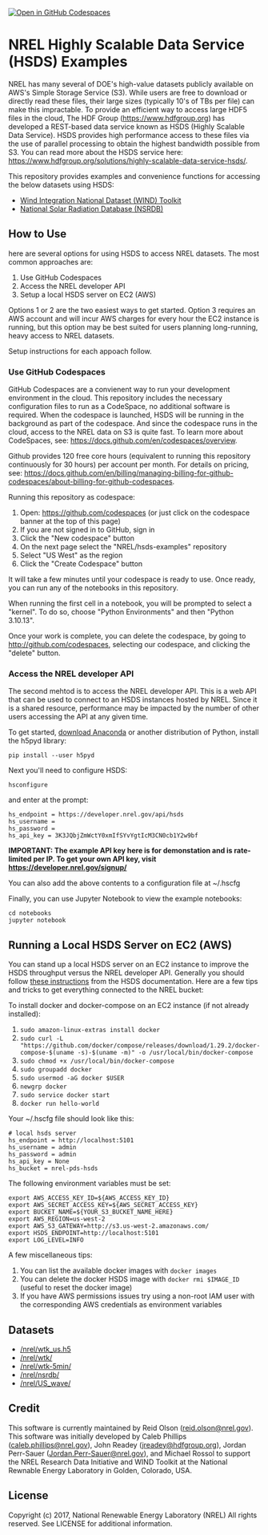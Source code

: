 [![Open in GitHub Codespaces](https://github.com/codespaces/badge.svg)](https://codespaces.new/nrel/hsds-examples)


# NREL Highly Scalable Data Service (HSDS) Examples

NREL has many several of DOE's high-value datasets publicly available on AWS's Simple Storage Service (S3).  While users are free to
download or directly read these files, their large sizes (typically 10's of TBs per file) can make this impractable.  To provide an 
efficient way to access large HDF5 files in the cloud, The HDF Group (https://www.hdfgroup.org) has developed a REST-based data service 
known as HSDS (Highly Scalable Data Service).  HSDS provides high performance access to these files via the use of parallel processing to 
obtain the highest bandwidth possible from S3.  You can read more about the HSDS service here: https://www.hdfgroup.org/solutions/highly-scalable-data-service-hsds/.  


This repository provides examples and convenience functions for accessing the below datasets using HSDS:
- [Wind Integration National Dataset (WIND) Toolkit](https://www.nrel.gov/grid/wind-toolkit.html)
- [National Solar Radiation Database (NSRDB)](https://nsrdb.nrel.gov/)


## How to Use

here are several options for using HSDS to access NREL datasets.  The most common approaches are:

1. Use GitHub Codespaces
2. Access the NREL developer API
3. Setup a local HSDS server on EC2 (AWS)

Options 1 or 2 are the two easiest ways to get started.  Option 3 requires an AWS account and will incur AWS charges for every hour the
EC2 instance is running, but this option may be best suited for users planning long-running, heavy access to NREL datasets.

Setup instructions for each appoach follow.

### Use GitHub Codespaces

GitHub Codespaces are a convienent way to run your development environment in the cloud.  This repository includes the necessary
configuration files to run as a CodeSpace, no additional software is required.  When the codespace is launched, HSDS will be running
in the background as part of the codespace.  And since the codespace runs in the cloud, access to the NREL data on S3 is quite fast. 
To learn more about CodeSpaces, see: https://docs.github.com/en/codespaces/overview.  

Github provides 120 free core hours (equivalent to running this repository continuously for 30 hours) per  account per month.
For details on pricing, see: https://docs.github.com/en/billing/managing-billing-for-github-codespaces/about-billing-for-github-codespaces.

Running this repository as codespace:

1. Open: https://github.com/codespaces  (or just click on the codespace banner at the top of this page)
2. If you are not signed in to GitHub, sign in
3. Click the "New codespace" button
4. On the next page select the "NREL/hsds-examples" repository
5. Select "US West" as the region
6. Click the "Create Codespace" button

It will take a few minutes until your codespace is ready to use.  Once ready, you can run any of the notebooks in this repository.

When running the first cell in a notebook, you will be prompted to select a "kernel".  To do so, choose "Python Environments" and
then "Python 3.10.13".

Once your work is complete, you can delete the codespace, by going to http://github.com/codespaces, selecting our codespace, and clicking the "delete" button.

### Access the NREL developer API

The second mehtod is to access the NREL developer API.  This is a web API that can be used to connect to an HSDS instances hosted by NREL.
Since it is a shared resource, performance may be impacted by the number of other users accessing the API at any given time.


To get started, [download Anaconda](https://anaconda.org/anaconda/python) or another distribution of Python, install the h5pyd library:

```
pip install --user h5pyd
```

Next you'll need to configure HSDS:

```
hsconfigure
```

and enter at the prompt:

```
hs_endpoint = https://developer.nrel.gov/api/hsds
hs_username =
hs_password =
hs_api_key = 3K3JQbjZmWctY0xmIfSYvYgtIcM3CN0cb1Y2w9bf
```

**IMPORTANT: The example API key here is for demonstation and is rate-limited per IP. To get your own API key, visit https://developer.nrel.gov/signup/**

You can also add the above contents to a configuration file at ~/.hscfg

Finally, you can use Jupyter Notebook to view the example notebooks:

```
cd notebooks
jupyter notebook
```


## Running a Local HSDS Server on EC2 (AWS)
You can stand up a local HSDS server on an EC2 instance to improve the HSDS throughput versus the NREL developer API. Generally you should follow [these instructions](https://github.com/HDFGroup/hsds/blob/master/docs/docker_install_aws.md) from the HSDS documentation. Here are a few tips and tricks to get everything connected to the NREL bucket:

To install docker and docker-compose on an EC2 instance (if not already installed):

1. `sudo amazon-linux-extras install docker`
2. `sudo curl -L "https://github.com/docker/compose/releases/download/1.29.2/docker-compose-$(uname -s)-$(uname -m)" -o /usr/local/bin/docker-compose`
3. `sudo chmod +x /usr/local/bin/docker-compose`
4. `sudo groupadd docker`
5. `sudo usermod -aG docker $USER`
6. `newgrp docker`
7. `sudo service docker start`
8. `docker run hello-world`

Your ~/.hscfg file should look like this:
```
# local hsds server
hs_endpoint = http://localhost:5101
hs_username = admin
hs_password = admin
hs_api_key = None
hs_bucket = nrel-pds-hsds
```

The following environment variables must be set:
```
export AWS_ACCESS_KEY_ID=${AWS_ACCESS_KEY_ID}
export AWS_SECRET_ACCESS_KEY=${AWS_SECRET_ACCESS_KEY}
export BUCKET_NAME=${YOUR_S3_BUCKET_NAME_HERE}
export AWS_REGION=us-west-2
export AWS_S3_GATEWAY=http://s3.us-west-2.amazonaws.com/
export HSDS_ENDPOINT=http://localhost:5101
export LOG_LEVEL=INFO
```

A few miscellaneous tips:

1. You can list the available docker images with `docker images`
2. You can delete the docker HSDS image with `docker rmi $IMAGE_ID` (useful to reset the docker image)
3. If you have AWS permissions issues try using a non-root IAM user with the corresponding AWS credentials as environment variables


## Datasets

- [/nrel/wtk_us.h5](datasets/wtk-us.md)
- [/nrel/wtk/](datasets/WINDToolkit.md)
- [/nrel/wtk-5min/](datasets/WINDToolkit.md)
- [/nrel/nsrdb/](datasets/NSRDB.md)
- [/nrel/US_wave/](datasets/US_Wave.md)

## Credit

This software is currently maintained by Reid Olson (reid.olson@nrel.gov). This software was initially developed by Caleb Phillips (caleb.phillips@nrel.gov), John Readey (jreadey@hdfgroup.org), Jordan Perr-Sauer (Jordan.Perr-Sauer@nrel.gov), and Michael Rossol to support the NREL Research Data Initiative and WIND Toolkit at the National Rewnable Energy Laboratory in Golden, Colorado, USA.

## License

Copyright (c) 2017, National Renewable Energy Laboratory (NREL)
All rights reserved. See LICENSE for additional information.
